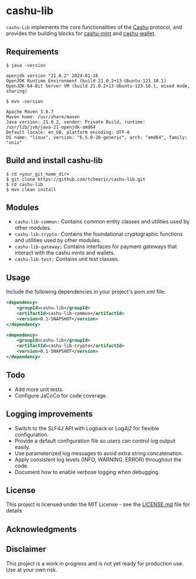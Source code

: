 # cashu-lib
```cashu-Lib``` implements the core functionalities of the [Cashu](https://cashu.space/) protocol, and provides the building blocks for [cashu-mint](https://github.com/tcheeric/cashu-mint) and [cashu-wallet](https://github.com/tcheeric/cashu-wallet).

## Requirements

    $ java -version
```    
openjdk version "21.0.2" 2024-01-16
OpenJDK Runtime Environment (build 21.0.2+13-Ubuntu-123.10.1)
OpenJDK 64-Bit Server VM (build 21.0.2+13-Ubuntu-123.10.1, mixed mode, sharing)
```

    $ mvn -version
```
Apache Maven 3.8.7
Maven home: /usr/share/maven
Java version: 21.0.2, vendor: Private Build, runtime: /usr/lib/jvm/java-21-openjdk-amd64
Default locale: en_GB, platform encoding: UTF-8
OS name: "linux", version: "6.5.0-28-generic", arch: "amd64", family: "unix"
```

## Build and install cashu-lib

```
$ cd <your_git_home_dir>
$ git clone https://github.com/tcheeric/cashu-lib.git
$ cd cashu-lib
$ mvn clean install
```

## Modules
- ```cashu-lib-common:``` Contains common entity classes and utilities used by other modules.
- ```cashu-lib-crypto:``` Contains the foundational cryptographic functions and utilities used by other modules.
- ```cashu-lib-gateway:``` Contains interfaces for payment gateways that interact with the cashu mints and wallets.
- ```cashu-lib-test:``` Contains unit test classes.

## Usage
Include the following dependencies in your project's pom.xml file:

```xml
<dependency>
    <groupId>cashu-lib</groupId>
    <artifactId>cashu-lib-common</artifactId>
    <version>0.1-SNAPSHOT</version>
</dependency>

<dependency>
    <groupId>cashu-lib</groupId>
    <artifactId>cashu-lib-crypto</artifactId>
    <version>0.1-SNAPSHOT</version>
</dependency>

```

## Todo
- Add more unit tests.
- Configure JaCoCo for code coverage.

## Logging improvements
- Switch to the SLF4J API with Logback or Log4j2 for flexible configuration.
- Provide a default configuration file so users can control log output easily.
- Use parameterized log messages to avoid extra string concatenation.
- Apply consistent log levels (INFO, WARNING, ERROR) throughout the code.
- Document how to enable verbose logging when debugging.

## License
This project is licensed under the MIT License - see the [LICENSE.md](LICENSE.md) file for details

## Acknowledgments

## Disclaimer
This project is a work in progress and is not yet ready for production use. Use at your own risk.

